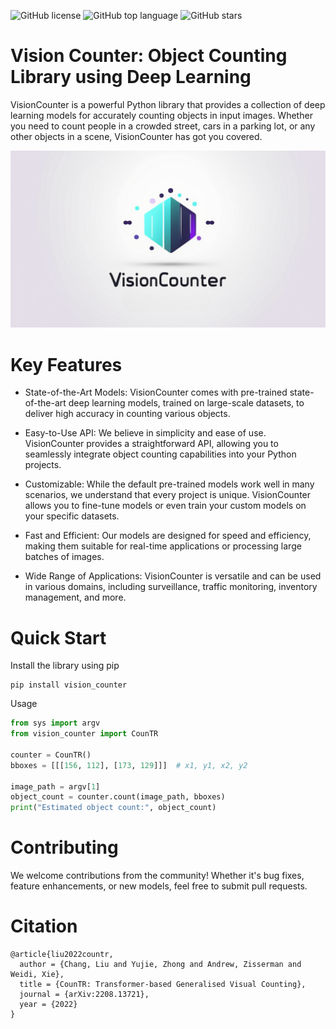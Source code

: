 ![GitHub license](https://img.shields.io/github/license/tamnguyenvan/vision-counter)
![GitHub top language](https://img.shields.io/github/languages/top/tamnguyenvan/vision-counter)
![GitHub stars](https://img.shields.io/github/stars/tamnguyenvan/vision-counter)

# Vision Counter: Object Counting Library using Deep Learning
VisionCounter is a powerful Python library that provides a collection of deep learning models for accurately counting objects in input images. Whether you need to count people in a crowded street, cars in a parking lot, or any other objects in a scene, VisionCounter has got you covered.

<div style="text-align: center;">
  <img src="./images/logo.png" alt="logo" />
</div>

# Key Features
- State-of-the-Art Models: VisionCounter comes with pre-trained state-of-the-art deep learning models, trained on large-scale datasets, to deliver high accuracy in counting various objects.

- Easy-to-Use API: We believe in simplicity and ease of use. VisionCounter provides a straightforward API, allowing you to seamlessly integrate object counting capabilities into your Python projects.

- Customizable: While the default pre-trained models work well in many scenarios, we understand that every project is unique. VisionCounter allows you to fine-tune models or even train your custom models on your specific datasets.

- Fast and Efficient: Our models are designed for speed and efficiency, making them suitable for real-time applications or processing large batches of images.

- Wide Range of Applications: VisionCounter is versatile and can be used in various domains, including surveillance, traffic monitoring, inventory management, and more.

# Quick Start
Install the library using pip
```
pip install vision_counter
```

Usage
```python
from sys import argv
from vision_counter import CounTR

counter = CounTR()
bboxes = [[[156, 112], [173, 129]]]  # x1, y1, x2, y2

image_path = argv[1]
object_count = counter.count(image_path, bboxes)
print("Estimated object count:", object_count)
```

# Contributing
We welcome contributions from the community! Whether it's bug fixes, feature enhancements, or new models, feel free to submit pull requests.

# Citation
```
@article{liu2022countr,
  author = {Chang, Liu and Yujie, Zhong and Andrew, Zisserman and Weidi, Xie},
  title = {CounTR: Transformer-based Generalised Visual Counting},
  journal = {arXiv:2208.13721},
  year = {2022}
}
```